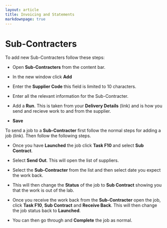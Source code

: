 ```yaml
---
layout: article
title: Invoicing and Statements
markdownpage: true
---
```


# Sub-Contracters

To add new Sub-Contracters follow these steps:

* Open **Sub-Contracters** from the content bar.

* In the new window click **Add**

* Enter the **Supplier Code** this field is limited to 10 characters.

* Enter all the relevant information for the Sub-Contracter.

* Add a **Run**. This is taken from your **Delivery Details** (link) and is how you send and recieve work to and from the supplier.

* **Save**

To send a job to a **Sub-Contracter** first follow the normal steps for adding a job (link). Then follow the following steps.

* Once you have **Launched** the job click **Task F10** and select **Sub Contract**.

* Select **Send Out**. This will open the list of suppliers. 

* Select the **Sub-Contracter** from the list and then select date you expect the work back.

* This will then change the **Status** of the job to **Sub Contract** showing you that the work is out of the lab.

* Once you receive the work back from the **Sub-Contracter** open the job, click **Task F10**, **Sub Contract** and **Receive Back**. This will then change the job status back to **Launched**.

* You can then go through and **Complete** the job as normal.

